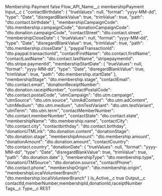 <?xml version="1.0" encoding="UTF-8"?>
<CustomMetadata xmlns="http://soap.sforce.com/2006/04/metadata" xmlns:xsi="http://www.w3.org/2001/XMLSchema-instance" xmlns:xsd="http://www.w3.org/2001/XMLSchema">
    <label>Membership Payment</label>
    <protected>false</protected>
    <values>
        <field>Flow_API_Name__c</field>
        <value xsi:type="xsd:string">membershipPayment</value>
    </values>
    <values>
        <field>Input__c</field>
        <value xsi:type="xsd:string">{
  &quot;contactBirthdate&quot;: {
    &quot;trueValues&quot;: null,
    &quot;format&quot;: &quot;yyyy-MM-dd&quot;,
    &quot;type&quot;: &quot;Date&quot;,
    &quot;disregardBlankValue&quot;: true,
    &quot;trimValue&quot;: true,
    &quot;path&quot;: &quot;dto.contact.birthdate&quot;
  },
  &quot;membershipCampaignCode&quot;: &quot;dto.membership.campaignCode&quot;,
  &quot;donationCampaignCode&quot;: &quot;dto.donation.campaignCode&quot;,
  &quot;contactStreet&quot;: &quot;dto.contact.street&quot;,
  &quot;membershipCloseDate&quot;: {
    &quot;trueValues&quot;: null,
    &quot;format&quot;: &quot;yyyy-MM-dd&quot;,
    &quot;type&quot;: &quot;Date&quot;,
    &quot;disregardBlankValue&quot;: true,
    &quot;trimValue&quot;: true,
    &quot;path&quot;: &quot;dto.membership.closeDate&quot;
  },
  &quot;paypalTransactionId&quot;: &quot;dto.paypal.transactionId&quot;,
  &quot;contactFirstName&quot;: &quot;dto.contact.firstName&quot;,
  &quot;contactLastName&quot;: &quot;dto.contact.lastName&quot;,
  &quot;stripepaymentId&quot;: &quot;dto.stripe.paymentId&quot;,
  &quot;membershipStartDate&quot;: {
    &quot;trueValues&quot;: null,
    &quot;format&quot;: &quot;yyyy-MM-dd&quot;,
    &quot;type&quot;: &quot;Date&quot;,
    &quot;disregardBlankValue&quot;: true,
    &quot;trimValue&quot;: true,
    &quot;path&quot;: &quot;dto.membership.startDate&quot;
  },
  &quot;membershipStage&quot;: &quot;dto.membership.stage&quot;,
  &quot;contactEmail&quot;: &quot;dto.contact.email&quot;,
  &quot;donationReceiptNumber&quot;: &quot;dto.donation.raceiptNumber&quot;,
  &quot;contactPostalCode&quot;: &quot;dto.contact.postalCode&quot;,
  &quot;utmCampaign&quot;: &quot;dto.utm.campaign&quot;,
  &quot;utmSource&quot;: &quot;dto.utm.source&quot;,
  &quot;utmAdContent&quot;: &quot;dto.utm.adContent&quot;,
  &quot;utmMedium&quot;: &quot;dto.utm.medium&quot;,
  &quot;utmTestVariant&quot;: &quot;dto.utm.testVariant&quot;,
  &quot;utmTerm&quot;: &quot;dto.utm.term&quot;,
  &quot;contactMemberNumber&quot;: &quot;dto.contact.memberNumber&quot;,
  &quot;contactState&quot;: &quot;dto.contact.state&quot;,
  &quot;membershipName&quot;: &quot;dto.membership.name&quot;,
  &quot;contactCity&quot;: &quot;dto.contact.city&quot;,
  &quot;contactbirthday&quot;: &quot;dto.contact.birthday&quot;,
  &quot;donationUTMLink&quot;: &quot;dto.donation.content&quot;,
  &quot;donationStage&quot;: &quot;dto.donation.stage&quot;,
  &quot;membershipAmount&quot;: &quot;dto.membership.amount&quot;,
  &quot;donationAmount&quot;: &quot;dto.donation.amount&quot;,
  &quot;contactCountry&quot;: &quot;dto.contact.country&quot;,
  &quot;donationDate&quot;: {
    &quot;trueValues&quot;: null,
    &quot;format&quot;: &quot;yyyy-MM-dd&quot;,
    &quot;type&quot;: &quot;Date&quot;,
    &quot;disregardBlankValue&quot;: true,
    &quot;trimValue&quot;: true,
    &quot;path&quot;: &quot;dto.donation.date&quot;
  },
  &quot;membershipType&quot;: &quot;dto.membership.type&quot;,
  &quot;donationUTMSource&quot;: &quot;dto.donation.source&quot;,
  &quot;contactPhone&quot;: &quot;dto.contact.phone&quot;,
  &quot;membershipOrigin&quot;: &quot;dto.membership.origin&quot;,
  &quot;membershipLocalVolunteerBranch&quot;: &quot;dto.membership.localVolunteerBranch&quot;
}</value>
    </values>
    <values>
        <field>Is_Active__c</field>
        <value xsi:type="xsd:boolean">true</value>
    </values>
    <values>
        <field>Output__c</field>
        <value xsi:type="xsd:string">contactId,memberNumber,membershipId,donationId,raceiptNumber</value>
    </values>
    <values>
        <field>Tags__c</field>
        <value xsi:nil="true"/>
    </values>
    <values>
        <field>Type__c</field>
        <value xsi:type="xsd:string">REST</value>
    </values>
</CustomMetadata>
